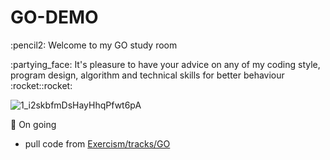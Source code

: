 # GO-DEMO

<p>:pencil2: Welcome to my GO study room
  
<p>:partying_face: It's pleasure to have your advice on any of my coding style, program design, algorithm and technical skills for better behaviour :rocket::rocket:
 
![1_i2skbfmDsHayHhqPfwt6pA](https://user-images.githubusercontent.com/88369201/152857182-aac16d11-492d-4db0-b6ac-5776f2eda535.png)

:pushpin: On going
- pull code from <a href="https://exercism.org/tracks/go/exercises">Exercism/tracks/GO</a>
